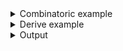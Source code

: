 <details><summary>Combinatoric example</summary>

```no_run
#[derive(Debug, Clone)]
pub struct Options {
    exec: Option<Vec<OsString>>,
    switch: bool,
}

fn exec() -> impl Parser<Option<Vec<OsString>>> {
    // this defines starting token - "--exec"
    let start = long("exec")
        .help("Spawn a process for each file found")
        .req_flag(());
    // this consumes everything that is not ";"
    let body = any("COMMAND", |s| (s != ";").then_some(s))
        .help("Command and arguments, {} will be replaced with a file name")
        .some("You need to pass some arguments to exec");
    // this defines endint goken - ";"
    let end = literal(";");
    // this consumes everything between starting token and ending token
    construct!(start, body, end)
        // this makes it so everything between those tokens is consumed
        .adjacent()
        // drop the surrounding tokens leaving just the arguments
        .map(|x| x.1)
        // and make it optional so that instead of an empty Vec
        // it is `None` when no `--exec` flags was passed.
        .optional()
}

pub fn options() -> OptionParser<Options> {
    let switch = short('s')
        .long("switch")
        .help("Regular top level switch")
        .switch();
    construct!(Options { exec(), switch }).to_options()
}
```

</details>
<details><summary>Derive example</summary>

```no_run
#[derive(Debug, Clone, Bpaf)]
#[bpaf(options)]
pub struct Options {
    #[bpaf(external(execs))]
    exec: Option<Vec<OsString>>,
    #[bpaf(long, short)]
    /// Regular top level switch
    switch: bool,
}

#[derive(Debug, Clone, Bpaf)]
#[bpaf(adjacent)]
struct Exec {
    /// Spawn a process for each file found
    exec: (),

    #[bpaf(
        any("COMMAND", not_semi),
        some("Command and arguments, {} will be replaced with a file name")
    )]
    /// Command and arguments, {} will be replaced with a file name
    body: Vec<OsString>,

    #[bpaf(external(is_semi))]
    end: (),
}

fn not_semi(s: OsString) -> Option<OsString> {
    (s != ";").then_some(s)
}

fn is_semi() -> impl Parser<()> {
    // TODO - support literal in bpaf_derive
    literal(";")
}

// a different alternative would be to put a singular Exec
fn execs() -> impl Parser<Option<Vec<OsString>>> {
    exec().map(|e| e.body).optional()
}
```

</details>
<details><summary>Output</summary>

Generated `--help` message is somewhat descriptive of the purpose


<div class='bpaf-doc'>
$ app --help<br>
<p><b>Usage</b>: <tt><b>app</b></tt> [<tt><b>--exec</b></tt> <tt><i>COMMAND</i></tt>... <tt><b>;</b></tt>] [<tt><b>-s</b></tt>]</p><p><div>
<b>Available options:</b></div><dl><tt><b>--exec</b></tt> <tt><i>COMMAND</i></tt>... <tt><b>;</b></tt><dt><tt><b>    --exec</b></tt></dt>
<dd>Spawn a process for each file found</dd>
<dt><tt><i>COMMAND</i></tt></dt>
<dd>Command and arguments, {} will be replaced with a file name</dd>
<p></p><dt><tt><b>-s</b></tt>, <tt><b>--switch</b></tt></dt>
<dd>Regular top level switch</dd>
<dt><tt><b>-h</b></tt>, <tt><b>--help</b></tt></dt>
<dd>Prints help information</dd>
</dl>
</p>
<style>
div.bpaf-doc {
    padding: 14px;
    background-color:var(--code-block-background-color);
    font-family: mono;
    margin-bottom: 0.75em;
}
div.bpaf-doc dt { margin-left: 1em; }
div.bpaf-doc dd { margin-left: 3em; }
div.bpaf-doc dl { margin-top: 0; padding-left: 1em; }
div.bpaf-doc  { padding-left: 1em; }
</style>
</div>


You can have as many items between `--exec` and `;` as you want, they all will be captured
inside the exec vector. Extra options can go either before or after the block.


<div class='bpaf-doc'>
$ app --exec foo --bar ; -s<br>
Options { exec: Some(["foo", "--bar"]), switch: true }
</div>


This example uses [`some`](Parser::some) to make sure there are some parameters, but that's
optional.


<div class='bpaf-doc'>
$ app --exec ;<br>
<b>--exec</b> is not expected in this context
<style>
div.bpaf-doc {
    padding: 14px;
    background-color:var(--code-block-background-color);
    font-family: mono;
    margin-bottom: 0.75em;
}
div.bpaf-doc dt { margin-left: 1em; }
div.bpaf-doc dd { margin-left: 3em; }
div.bpaf-doc dl { margin-top: 0; padding-left: 1em; }
div.bpaf-doc  { padding-left: 1em; }
</style>
</div>

</details>